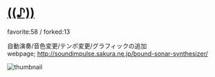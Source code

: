 # [((♪))](http://fl.corge.net/c/qXEm)

favorite:58 / forked:13

自動演奏/音色変更/テンポ変更/グラフィックの追加  
webpage; http://soundimpulse.sakura.ne.jp/bound-sonar-synthesizer/

![thumbnail](./thumbnail.jpg)

